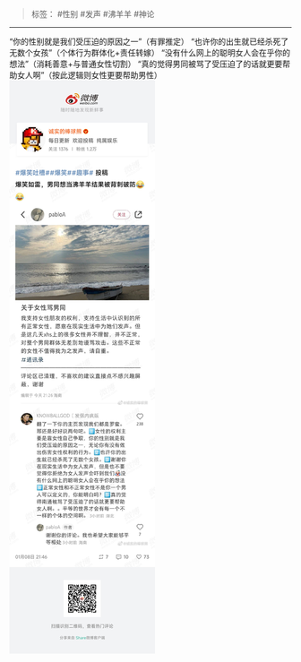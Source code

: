 > 标签： #性别 #发声 #沸羊羊 #神论
***
“你的性别就是我们受压迫的原因之一”（有罪推定）
“也许你的出生就已经杀死了无数个女孩”（个体行为群体化+责任转嫁）
“没有什么网上的聪明女人会在乎你的想法”（消耗善意+与普通女性切割）
“真的觉得男同被骂了受压迫了的话就更要帮助女人啊”（按此逻辑则女性更要帮助男性）
[![4855754743351566.jpg](https://raw.githubusercontent.com/bluntvoice/mypic/main/4855754743351566.jpg)](https://raw.githubusercontent.com/bluntvoice/mypic/main/4855754743351566.jpg)